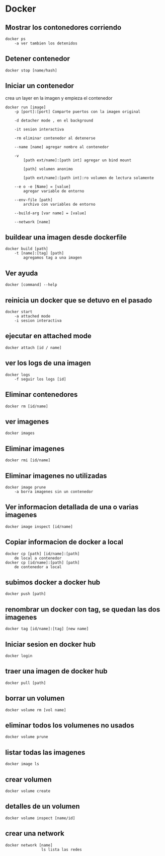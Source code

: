 # Docker 

## Mostrar los contonedores corriendo
    docker ps
        -a ver tambien los detenidos

## Detener contenedor
    docker stop [name/hash]

## Iniciar un contenedor
crea un layer en la imagen y empieza el contenedor
    
    docker run [image]
        -p [port]:[port] Comparte puertos con la imagen original

        -d detacher mode , en el background

        -it sesion interactiva

        -rm eliminar contenedor al detenerse

        --name [name] agregar nombre al contenedor

        -v 
            [path ext/name]:[path int] agregar un bind mount 
            
            [path] volumen anonimo
            
            [path ext/name]:[path int]:ro volumen de lectura solamente
        
        --e o -e [Name] = [value]
            agregar variable de entorno
        
        --env-file [path]
            archivo con variables de entorno
        
        --build-arg [var name] = [value]

        --network [name]

## buildear una imagen desde dockerfile
    docker build [path]
        -t [name]:[tag] [path]
            agregamos tag a una imagen

## Ver ayuda
    docker [command] --help

## reinicia un docker que se detuvo en el pasado
    docker start
        -a attached mode
        -i sesion interactiva
    

## ejecutar en attached mode 
    docker attach [id / name]

## ver los logs de una imagen
    docker logs
        -f seguir los logs [id]

## Eliminar contenedores
    docker rm [id/name]

## ver imagenes
    docker images

## Eliminar imagenes
    docker rmi [id/name]

## Eliminar imagenes no utilizadas
    docker image prune
        -a borra imagenes sin un contenedor

## Ver informacion detallada de una o varias imagenes
    docker image inspect [id/name]

## Copiar informacion de docker a local
    docker cp [path] [id/name]:[path]
        de local a contenedor
    docker cp [id/name]:[path] [path]
        de contenedor a local

## subimos docker a docker hub
    docker push [path]

## renombrar un docker con tag, se quedan las dos imagenes
    docker tag [id/name]:[tag] [new name]

## Iniciar sesion en docker hub
    docker login

## traer una imagen de docker hub
    docker pull [path]

## borrar un volumen 
    docker volume rm [vol name]

## eliminar todos los volumenes no usados
    docker volume prune

## listar todas las imagenes
    docker image ls

## crear volumen
    docker volume create 

## detalles de un volumen
    docker volume inspect [name/id]

## crear una network
    docker network [name] 
                    ls lista las redes


